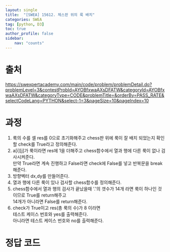 ```yaml
---
layout: single
title:  "[SWEA] 15612. 체스판 위의 룩 배치"
categories: SWEA
tag: [python, D3]
toc: true
author_profile: false
sidebar:
    nav: "counts"
---
```


# 출처
<https://swexpertacademy.com/main/code/problem/problemDetail.do?problemLevel=3&contestProbId=AYOBfxwaAXsDFATW&categoryId=AYOBfxwaAXsDFATW&categoryType=CODE&problemTitle=&orderBy=PASS_RATE&selectCodeLang=PYTHON&select-1=3&pageSize=10&pageIndex=10>


  
  
# 과정
1. 룩의 수를 셀 res를 0으로 초기화해주고 chess판 위에 룩이 잘 배치 되었는지 확인할 check를 True라고 정의해준다.
2. a[i][j]가 룩이라면 res에 1을 더해주고 chess함수에서 열과 행에 다른 룩이 없나 검사시켜준다.  
만약 True라면 계속 진행하고 False라면 check에 False를 넣고 반복문을 break해준다.
3. 방향벡터 dx,dy를 만들어준다.
4. 열과 행에 다른 룩이 있나 검사할 chess함수를 정의해준다.
5. chess함수에서 열과 행의 검사가 끝났을때 '.'의 갯수가 14개 라면 룩이 하나인 것이므로 True를 return해주고  
14개가 아니라면 False를 return해준다.
6. check가 True이고 res(총 룩의 수)가 8 이라면  
테스트 케이스 번호와 yes를 출력해준다.  
아니라면 테스트 케이스 번호와 no를 출력해준다.
 

  



  



# 정답 코드
<script src="https://gist.github.com/kghees/f4ad9f958dd3f05a0a964ac35bc5a7ef.js"></script>
      